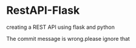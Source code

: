# RestAPI-Flask
creating a REST API using flask and python

The commit message is wrong.please ignore that
